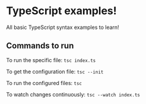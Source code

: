 # TypeScript examples!

All basic TypeScript syntax examples to learn!

## Commands to run

To run the specific file:
`tsc index.ts`

To get the configuration file:
`tsc --init`

To run the configured files:
`tsc`

To watch changes continuously:
`tsc --watch index.ts`